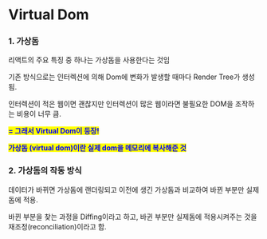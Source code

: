 # Virtual Dom

### 1. 가상돔

리액트의 주요 특징 중 하나는 가상돔을 사용한다는 것임

기존 방식으로는 인터렉션에 의해 Dom에 변화가 발생할 때마다 Render Tree가 생성됨.&#x20;

인터렉션이 적은 웹이면 괜찮지만 인터렉션이 많은 웹이라면 불필요한 DOM을 조작하는 비용이 너무 큼.

<mark style="color:blue;">**= 그래서 Virtual Dom이 등장!**</mark>

<mark style="color:blue;">**가상돔 (virtual dom)이란 실제 dom을 메모리에 복사해준 것**</mark>

### 2. 가상돔의 작동 방식

데이터가 바뀌면 가상돔에 랜더링되고 이전에 생긴 가상돔과 비교하여 바뀐 부분만 실제돔에 적용.

바뀐 부분을 찾는 과정을 Diffing이라고 하고, 바귄 부분만 실제돔에 적용시켜주는 것을 재조정(reconciliation)이라고 함.

